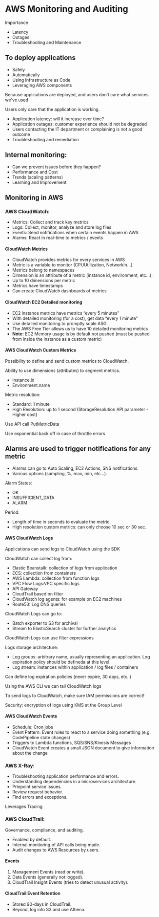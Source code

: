 # AWS Monitoring and Auditing

Importance

* Latency
* Outages
* Troubleshooting and Maintenance

## To deploy applications

* Safely
* Automatically
* Using Infrastructure as Code
* Leveraging AWS components

Because applications are deployed, and users don’t care what services we've used

Users only care that the application is working.

* Application latency: will it increase over time?
* Application outages: customer experience should not be degraded
* Users contacting the IT department or complaining is not a good outcome
* Troubleshooting and remediation

## Internal monitoring:

* Can we prevent issues before they happen?
* Performance and Cost
* Trends (scaling patterns)
* Learning and Improvement

## Monitoring in AWS

### AWS CloudWatch:

* Metrics: Collect and track key metrics
* Logs: Collect, monitor, analyze and store log files
* Events: Send notifications when certain events happen in AWS
* Alarms: React in real-time to metrics / events

#### CloudWatch Metrics

* CloudWatch provides metrics for every services in AWS
* Metric is a variable to monitor (CPUUtilization, NetworkIn...)
* Metrics belong to namespaces
* Dimension is an attribute of a metric (instance id, environment, etc...).
* Up to 10 dimensions per metric
* Metrics have timestamps
* Can create CloudWatch dashboards of metrics

#### CloudWatch EC2 Detailed monitoring

* EC2 instance metrics have metrics “every 5 minutes”
* With detailed monitoring (for a cost), get data “every 1 minute”
* Use detailed monitoring to promptly scale ASG.
* The AWS Free Tier allows us to have 10 detailed monitoring metrics
* **Note:** EC2 Memory usage is by default not pushed (must be pushed from inside the instance as a custom metric)

#### AWS CloudWatch Custom Metrics

Possibility to define and send custom metrics to CloudWatch.

Ability to use dimensions (attributes) to segment metrics.

* Instance.id
* Environment.name

Metric resolution:

* Standard: 1 minute
* High Resolution: up to 1 second (StorageResolution API parameter - Higher cost)

Use API call PutMetricData

Use exponential back off in case of throttle errors

## Alarms are used to trigger notifications for any metric

* Alarms can go to Auto Scaling, EC2 Actions, SNS notifications.
* Various options (sampling, %, max, min, etc...).

Alarm States:

* OK
* INSUFFICIENT_DATA
* ALARM

Period:

* Length of time in seconds to evaluate the metric.
* High resolution custom metrics: can only choose 10 sec or 30 sec.

#### AWS CloudWatch Logs

Applications can send logs to CloudWatch using the SDK

CloudWatch can collect log from:

* Elastic Beanstalk: collection of logs from application
* ECS: collection from containers
* AWS Lambda: collection from function logs
* VPC Flow Logs:VPC specific logs
* API Gateway
* CloudTrail based on filter
* CloudWatch log agents: for example on EC2 machines
* Route53: Log DNS queries

CloudWatch Logs can go to:

* Batch exporter to S3 for archival
* Stream to ElasticSearch cluster for further analytics

CloudWatch Logs can use filter expressions

Logs storage architecture:

* Log groups: arbitrary name, usually representing an application. Log expiration policy should be defineda at this level.
* Log stream: instances within application / log files / containers

Can define log expiration policies (never expire, 30 days, etc..)

Using the AWS CLI we can tail CloudWatch logs

To send logs to CloudWatch, make sure IAM permissions are correct!

Security: encryption of logs using KMS at the Group Level

#### AWS CloudWatch Events

* Schedule: Cron jobs
* Event Pattern: Event rules to react to a service doing something (e.g. CodePipeline state changes)
* Triggers to Lambda functions, SQS/SNS/Kinesis Messages
* CloudWatch Event creates a small JSON document to give information about the change


### AWS X-Ray:

* Troubleshooting application performance and errors.
* Understanding dependencies in a microservices architecture.
* Prinpoint service issues.
* Review request behavior.
* Find errors and exceptions.

Leverages Tracing

### AWS CloudTrail:

Governance, compliance, and auditing.

* Enabled by default.
* Internal monitoring of API calls being made.
* Audit changes to AWS Resources by users.

#### Events

1. Management Events (read or write).
2. Data Events (generally not logged).
3. CloudTrail Insight Events (tries to detect unusual activity).

#### CloudTrail Event Retention

* Stored 90-days in CloudTrail.
* Beyond, log into S3 and use Athena.